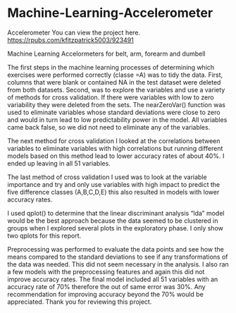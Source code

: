 # Machine-Learning-Accelerometer
Accelerometer
You can view the project here.
https://rpubs.com/kfitzpatrick5003/923491

Machine Learning Accelormeters for belt, arm, forearm and dumbell

The first steps in the machine learning processes of determining which exercises were performed correctly (classe =A) was to tidy the data. First, columns that were blank or contained NA in the test dataset were deleted from both datasets. Second, was to explore the variables and use a variety of methods for cross validation. If there were variables with low to zero variability they were deleted from the sets. The nearZeroVar() function was used to eliminate variables whose standard deviations were close to zero and would in turn lead to low predictability power in the model. All variables came back false, so we did not need to eliminate any of the variables.

The next method for cross validation I looked at the correlations between variables to eliminate variables with high correlations but running different models based on this method lead to lower accuracy rates of about 40%. I ended up leaving in all 51 variables.

The last method of cross validation I used was to look at the variable importance and try and only use variables with high impact to predict the five difference classes (A,B,C,D,E) this also resulted in models with lower accuracy rates.

I used qplot() to determine that the linear discriminant analysis “lda” model would be the best approach because the data seemed to be clustered in groups when I explored several plots in the exploratory phase. I only show two qplots for this report.

Preprocessing was performed to evaluate the data points and see how the means compared to the standard deviations to see if any transformations of the data was needed. This did not seem necessary in the analysis. I also ran a few models with the preprocessing features and again this did not improve accuracy rates. The final model included all 51 variables with an accuracy rate of 70% therefore the out of same error was 30%. Any recommendation for improving accuracy beyond the 70% would be appreciated. Thank you for reviewing this project.
